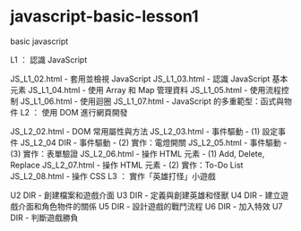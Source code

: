 # javascript-basic-lesson1
basic javascript

L1 ： 認識 JavaScript

JS_L1_02.html - 套用並檢視 JavaScript
JS_L1_03.html - 認識 JavaScript 基本元素
JS_L1_04.html - 使用 Array 和 Map 管理資料
JS_L1_05.html - 使用流程控制
JS_L1_06.html - 使用迴圈
JS_L1_07.html - JavaScript 的多重範型：函式與物件
L2 ： 使用 DOM 進行網頁開發

JS_L2_02.html - DOM 常用屬性與方法
JS_L2_03.html - 事件驅動 - (1) 設定事件
JS_L2_04 DIR - 事件驅動 - (2) 實作：電燈開關
JS_L2_05.html - 事件驅動 - (3) 實作：表單驗證
JS_L2_06.html - 操作 HTML 元素 - (1) Add, Delete, Replace
JS_L2_07.html - 操作 HTML 元素 - (2) 實作：To-Do List
JS_L2_08.html - 操作 CSS
L3 ： 實作「英雄打怪」小遊戲

U2 DIR - 創建檔案和遊戲介面
U3 DIR - 定義與創建英雄和怪獸
U4 DIR - 建立遊戲介面和角色物件的關係
U5 DIR - 設計遊戲的戰鬥流程
U6 DIR - 加入特效
U7 DIR - 判斷遊戲勝負
